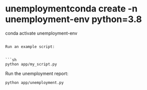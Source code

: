 # unemploymentconda create -n unemployment-env python=3.8

conda activate unemployment-env
```

Run an example script:


```sh
python app/my_script.py
```

Run the unemployment report:

```sh
python app/unemployment.py
```